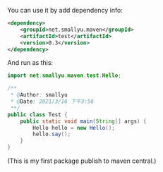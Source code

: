 You can use it by add dependency info:

```xml
<dependency>
    <groupId>net.smallyu.maven</groupId>
    <artifactId>test</artifactId>
    <version>0.3</version>
</dependency>
```

And run as this:

```java
import net.smallyu.maven.test.Hello;

/**
 * @Author: smallyu
 * @Date: 2021/3/16 下午3:56
 **/
public class Test {
    public static void main(String[] args) {
        Hello hello = new Hello();
        hello.say();
    }
}
```

(This is my first package publish to maven central.)
